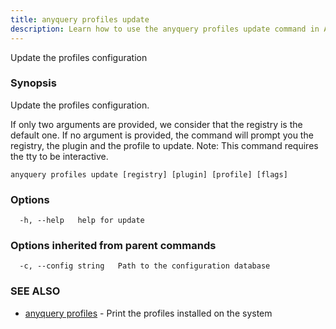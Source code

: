 ```yaml
---
title: anyquery profiles update
description: Learn how to use the anyquery profiles update command in AnyQuery.
---
```


Update the profiles configuration

### Synopsis

Update the profiles configuration.

If only two arguments are provided, we consider that the registry is the default one.
If no argument is provided, the command will prompt you the registry, the plugin and the profile to update.
Note: This command requires the tty to be interactive.

```
anyquery profiles update [registry] [plugin] [profile] [flags]
```

### Options

```
  -h, --help   help for update
```

### Options inherited from parent commands

```
  -c, --config string   Path to the configuration database
```

### SEE ALSO

* [anyquery profiles](../anyquery_profiles)	 - Print the profiles installed on the system
